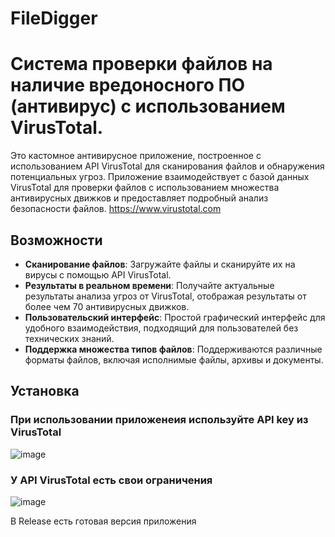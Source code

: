 # FileDigger
# Система проверки файлов на наличие вредоносного ПО (антивирус) с использованием VirusTotal.

Это кастомное антивирусное приложение, построенное с использованием API VirusTotal для сканирования файлов и обнаружения потенциальных угроз. Приложение взаимодействует с базой данных VirusTotal для проверки файлов с использованием множества антивирусных движков и предоставляет подробный анализ безопасности файлов.
https://www.virustotal.com
## Возможности

- **Сканирование файлов**: Загружайте файлы и сканируйте их на вирусы с помощью API VirusTotal.
- **Результаты в реальном времени**: Получайте актуальные результаты анализа угроз от VirusTotal, отображая результаты от более чем 70 антивирусных движков.
- **Пользовательский интерфейс**: Простой графический интерфейс для удобного взаимодействия, подходящий для пользователей без технических знаний.
- **Поддержка множества типов файлов**: Поддерживаются различные форматы файлов, включая исполнимые файлы, архивы и документы.

## Установка
### При использовании приложенеия используйте API key из VirusTotal
![image](https://github.com/user-attachments/assets/36186d04-594d-4823-81f2-b079e7dde94e)
### У API VirusTotal есть свои ограничения
![image](https://github.com/user-attachments/assets/15d966ec-e2fe-4a84-b887-cc57cad3eaf0)

В Release есть готовая версия приложения
